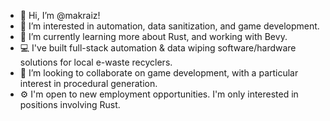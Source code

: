- 👋 Hi, I’m @makraiz!
- 👀 I’m interested in automation, data sanitization, and game development.
- 🌱 I’m currently learning more about Rust, and working with Bevy.
- 💻 I've built full-stack automation & data wiping software/hardware solutions for local e-waste recyclers.
- 💞️ I’m looking to collaborate on game development, with a particular interest in procedural generation.
- ⚙️ I'm open to new employment opportunities.  I'm only interested in positions involving Rust.  

<!---
makraiz/makraiz is a ✨ special ✨ repository because its `README.md` (this file) appears on your GitHub profile.
You can click the Preview link to take a look at your changes.
--->
